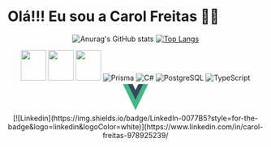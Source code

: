 <h1 align-items="center" color=""2DFFA0">Olá!!! Eu sou a Carol Freitas 👋🚀</h1>


<div align-items="center" justify-content="center">

 



<div display="flex" align="center" justify-content="center">
  
  ![Anurag's GitHub stats](https://github-readme-stats.vercel.app/api?username=carolinefreitasalegre&show_icons=true&theme=radical) 
[![Top Langs](https://github-readme-stats.vercel.app/api/top-langs/?username=carolinefreitasalegre&layout=donut)](https://github.com/carolinefreitasalegre/github-readme-stats)

</div>






<div align="center">
  <img height="60" width="50" src="https://docs.nestjs.com/assets/logo-small.svg" />
  <img height="60" width="50"  src="https://cdn.jsdelivr.net/gh/devicons/devicon/icons/javascript/javascript-plain.svg" />
  <img height="60" width="50"  src="https://cdn.jsdelivr.net/gh/devicons/devicon/icons/react/react-original.svg" />
  <img src="https://cdn.worldvectorlogo.com/logos/prisma-2.svg" alt="Prisma" width="60" height="70" />
  <img src="https://upload.wikimedia.org/wikipedia/commons/4/4f/Csharp_Logo.png" alt="C#" width="70" height="70"/>  
  <img src="https://cdn.worldvectorlogo.com/logos/postgresql.svg" alt="PostgreSQL"  width="50" height="60" />
  <img src="https://cdn.worldvectorlogo.com/logos/typescript.svg" alt="TypeScript"  width="50" height="60"/>
 <img src="https://raw.githubusercontent.com/github/explore/main/topics/vue/vue.png" alt="Vue.js" width="50" height="60"/>  
</div>
<div display="flex" align="center" justify-content="center">
 [![Linkedin](https://img.shields.io/badge/LinkedIn-0077B5?style=for-the-badge&logo=linkedin&logoColor=white)](https://www.linkedin.com/in/carol-freitas-978925239/
</div>

